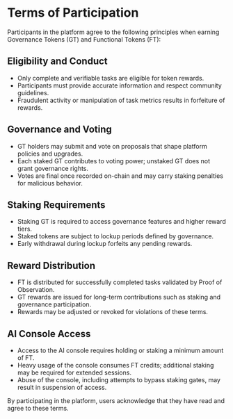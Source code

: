 # Terms of Participation

Participants in the platform agree to the following principles when earning Governance Tokens (GT) and Functional Tokens (FT):

## Eligibility and Conduct
- Only complete and verifiable tasks are eligible for token rewards.
- Participants must provide accurate information and respect community guidelines.
- Fraudulent activity or manipulation of task metrics results in forfeiture of rewards.

## Governance and Voting
- GT holders may submit and vote on proposals that shape platform policies and upgrades.
- Each staked GT contributes to voting power; unstaked GT does not grant governance rights.
- Votes are final once recorded on-chain and may carry staking penalties for malicious behavior.

## Staking Requirements
- Staking GT is required to access governance features and higher reward tiers.
- Staked tokens are subject to lockup periods defined by governance.
- Early withdrawal during lockup forfeits any pending rewards.

## Reward Distribution
- FT is distributed for successfully completed tasks validated by Proof of Observation.
- GT rewards are issued for long-term contributions such as staking and governance participation.
- Rewards may be adjusted or revoked for violations of these terms.

## AI Console Access
- Access to the AI console requires holding or staking a minimum amount of FT.
- Heavy usage of the console consumes FT credits; additional staking may be required for extended sessions.
- Abuse of the console, including attempts to bypass staking gates, may result in suspension of access.

By participating in the platform, users acknowledge that they have read and agree to these terms.

